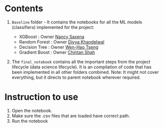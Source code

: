 
# Contents

1) `Baseline` folder - It contains the notebooks for all the ML models (classifiers) implemented for the project:
	* XGBoost : Owner [Nancy Saxena](https://github.com/NancyS1)
	* Random Forest : Owner [Divya Khandelwal](https://github.com/divyaKh)
	* Decision Tree : Owner [Wen-Hao Tseng](https://github.com/Wenhao-Tseng)
	* Gradient Boost : Owner [Chintan Shah](https://www.linkedin.com/in/chintan-shah64)

2) The `final_notebook` contains all the important steps from the project lifecycle (data science lifecycle). It is an compilation of code that has been implemented in all other folders combined. Note: It might not cover everything, but it directs to parent notebook wherever required.

# Instruction to use

1) Open the notebook.
2) Make sure the .csv files that are loaded have correct path.
3) Run the notebook

